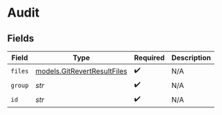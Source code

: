 # Audit


## Fields

| Field                                                            | Type                                                             | Required                                                         | Description                                                      |
| ---------------------------------------------------------------- | ---------------------------------------------------------------- | ---------------------------------------------------------------- | ---------------------------------------------------------------- |
| `files`                                                          | [models.GitRevertResultFiles](../models/gitrevertresultfiles.md) | :heavy_check_mark:                                               | N/A                                                              |
| `group`                                                          | *str*                                                            | :heavy_check_mark:                                               | N/A                                                              |
| `id`                                                             | *str*                                                            | :heavy_check_mark:                                               | N/A                                                              |